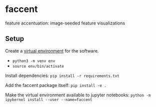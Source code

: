 # faccent
feature accentuation: image-seeded feature visualizations


## Setup

Create a [virtual environment](https://realpython.com/python-virtual-environments-a-primer/) for the software.
* `python3 -m venv env`
* `source env/bin/activate`

Install dependencies: `pip install -r requirements.txt`

Add the faccent package itself: `pip install -e .`

Make the virtual environment available to jupyter notebooks:  `python -m ipykernel install --user --name=faccent`

